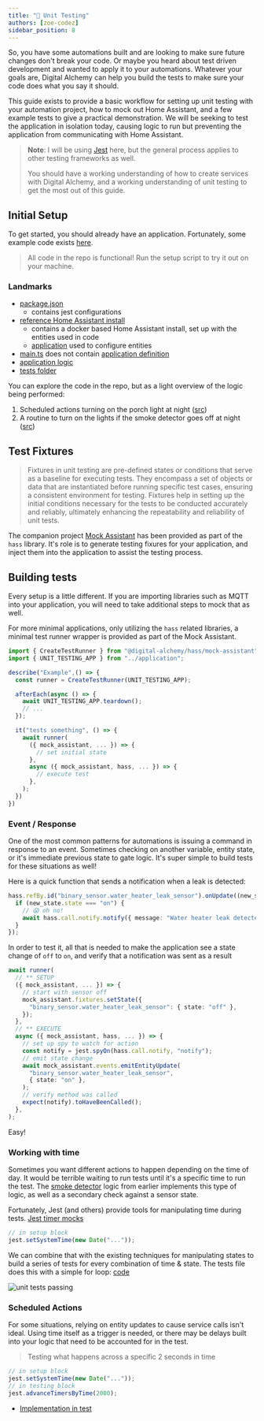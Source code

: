 ```yaml
---
title: "🏅 Unit Testing"
authors: [zoe-codez]
sidebar_position: 8
---
```


So, you have some automations built and are looking to make sure future changes don't break your code.
Or maybe you heard about test driven development and wanted to apply it to your automations.
Whatever your goals are, Digital Alchemy can help you build the tests to make sure your code does what you say it should.

This guide exists to provide a basic workflow for setting up unit testing with your automation project, how to mock out Home Assistant, and a few example tests to give a practical demonstration.
We will be seeking to test the application in isolation today, causing logic to run but preventing the application from communicating with Home Assistant.

> **Note**: I will be using [Jest](https://jestjs.io/) here, but the general process applies to other testing frameworks as well.
>
> You should have a working understanding of how to create services with Digital Alchemy, and a working understanding of unit testing to get the most out of this guide.

## Initial Setup

To get started, you should already have an application.
Fortunately, some example code exists [here](https://github.com/Digital-Alchemy-TS/hass-unit-testing-sample).

> All code in the repo is functional! Run the setup script to try it out on your machine.

### Landmarks

- [package.json](https://github.com/Digital-Alchemy-TS/hass-unit-testing-sample/blob/main/package.json)
  - contains jest configurations
- [reference Home Assistant install](https://github.com/Digital-Alchemy-TS/hass-unit-testing-sample/tree/main/hass)
  - contains a docker based Home Assistant install, set up with the entities used in code
  - [application](https://github.com/Digital-Alchemy-TS/hass-unit-testing-sample/tree/main/src/mocks) used to configure entities
- [main.ts](https://github.com/Digital-Alchemy-TS/hass-unit-testing-sample/blob/main/src/main.ts) does not contain [application definition](https://github.com/Digital-Alchemy-TS/hass-unit-testing-sample/blob/main/src/application.ts)
- [application logic](https://github.com/Digital-Alchemy-TS/hass-unit-testing-sample/tree/main/src/logic)
- [tests folder](https://github.com/Digital-Alchemy-TS/hass-unit-testing-sample/tree/main/src/tests)

You can explore the code in the repo, but as a light overview of the logic being performed:

1. Scheduled actions turning on the porch light at night ([src](https://github.com/Digital-Alchemy-TS/hass-unit-testing-sample/blob/main/src/logic/scheduled-actions.ts#L7))
2. A routine to turn on the lights if the smoke detector goes off at night ([src](https://github.com/Digital-Alchemy-TS/hass-unit-testing-sample/blob/main/src/logic/safety.ts#L20))

## Test Fixtures

> Fixtures in unit testing are pre-defined states or conditions that serve as a baseline for executing tests.
> They encompass a set of objects or data that are instantiated before running specific test cases, ensuring a consistent environment for testing.
> Fixtures help in setting up the initial conditions necessary for the tests to be conducted accurately and reliably, ultimately enhancing the repeatability and reliability of unit tests.

The companion project [Mock Assistant](/docs/home-automation/hass/mock-assistant) has been provided as part of the `hass` library.
It's role is to generate testing fixures for your application, and inject them into the application to assist the testing process.

## Building tests

Every setup is a little different.
If you are importing libraries such as MQTT into your application, you will need to take additional steps to mock that as well.

For more minimal applications, only utilizing the `hass` related libraries, a minimal test runner wrapper is provided as part of the Mock Assistant.

```typescript
import { CreateTestRunner } from "@digital-alchemy/hass/mock-assistant";
import { UNIT_TESTING_APP } from "../application";

describe("Example",() => {
  const runner = CreateTestRunner(UNIT_TESTING_APP);

  afterEach(async () => {
    await UNIT_TESTING_APP.teardown();
    // ...
  });

  it("tests something", () => {
    await runner(
      ({ mock_assistant, ... }) => {
        // set initial state
      },
      async ({ mock_assistant, hass, ... }) => {
        // execute test
      },
    );
  })
})
```

### Event / Response

One of the most common patterns for automations is issuing a command in response to an event.
Sometimes checking on another variable, entity state, or it's immediate previous state to gate logic.
It's super simple to build tests for these situations as well!

Here is a quick function that sends a notification when a leak is detected:

```typescript
hass.refBy.id("binary_sensor.water_heater_leak_sensor").onUpdate((new_state) => {
  if (new_state.state === "on") {
    // 😱 oh no!
    await hass.call.notify.notify({ message: "Water heater leak detected!" });
  }
});
```

In order to test it, all that is needed to make the application see a state change of `off` to `on`, and verify that a notification was sent as a result

```typescript
await runner(
  // ** SETUP
  ({ mock_assistant, ... }) => {
    // start with sensor off
    mock_assistant.fixtures.setState({
      "binary_sensor.water_heater_leak_sensor": { state: "off" },
    });
  },
  // ** EXECUTE
  async ({ mock_assistant, hass, ... }) => {
    // set up spy to watch for action
    const notify = jest.spyOn(hass.call.notify, "notify");
    // emit state change
    await mock_assistant.events.emitEntityUpdate(
      "binary_sensor.water_heater_leak_sensor",
      { state: "on" },
    );
    // verify method was called
    expect(notify).toHaveBeenCalled();
  },
);
```

Easy!

### Working with time

Sometimes you want different actions to happen depending on the time of day.
It would be terrible waiting to run tests until it's a specific time to run the test.
The [smoke detector](https://github.com/Digital-Alchemy-TS/hass-unit-testing-sample/blob/main/src/logic/safety.ts) logic from earlier implements this type of logic, as well as a secondary check against a sensor state.

Fortunately, Jest (and others) provide tools for manipulating time during tests. [Jest timer mocks](https://jestjs.io/docs/timer-mocks)

```typescript
// in setup block
jest.setSystemTime(new Date("..."));
```

We can combine that with the existing techniques for manipulating states to build a series of tests for every combination of time & state.
The tests file does this with a simple for loop: [code](https://github.com/Digital-Alchemy-TS/hass-unit-testing-sample/blob/main/src/tests/safety.spec.ts#L33)

![unit tests passing](/img/unit-tests-passing.png)

### Scheduled Actions

For some situations, relying on entity updates to cause service calls isn't ideal.
Using time itself as a trigger is needed, or there may be delays built into your logic that need to be accounted for in the test.

> Testing what happens across a specific 2 seconds in time

```typescript
// in setup block
jest.setSystemTime(new Date("..."));
// in testing block
jest.advanceTimersByTime(2000);
```

- [Implementation in test](https://github.com/Digital-Alchemy-TS/hass-unit-testing-sample/blob/main/src/tests/scheduled-actions.spec.ts#L23)
